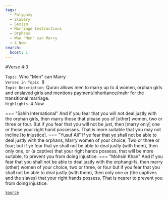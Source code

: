 ```yaml
---
tags:
  - Polygamy
  - Slavery
  - Sexism
  - Marriage Instructions
  - Orphans
  - Who "Men" can Marry
  - 4 Now
search:
  boost: 1 
---
```

#Verse  4:3

`Topic`&nbsp; Who "Men" can Marry   
`Verses in Topic`&nbsp; 8  
`Topic Description`&nbsp; Quran allows men to marry up to 4 women, orphan girls and enslaved girls and mentions payment/inheritance/mahr for the transitional marriage.     
`Highlights`&nbsp; 4 Now   

=== "Sahih International"
    And if you fear that you will not deal justly with the orphan girls, then marry those that please you of [other] women, two or three or four. But if you fear that you will not be just, then [marry only] one or those your right hand possesses. That is more suitable that you may not incline [to injustice].
=== "Yusuf Ali"
    If ye fear that ye shall not be able to deal justly with the orphans, Marry women of your choice, Two or three or four; but if ye fear that ye shall not be able to deal justly (with them), then only one, or (a captive) that your right hands possess, that will be more suitable, to prevent you from doing injustice.
=== "Mohsin Khan"
    And if you fear that you shall not be able to deal justly with the orphan­girls, then marry (other) women of your choice, two or three, or four but if you fear that you shall not be able to deal justly (with them), then only one or (the captives and the slaves) that your right hands possess. That is nearer to prevent you from doing injustice.

<a href="https://corpus.quran.com/translation.jsp?chapter= 4&verse=3" target="_blank">`Source`</a>

